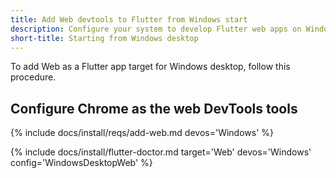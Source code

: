 ```yaml
---
title: Add Web devtools to Flutter from Windows start
description: Configure your system to develop Flutter web apps on Windows.
short-title: Starting from Windows desktop
---
```


To add Web as a Flutter app target for Windows desktop, follow this procedure.

## Configure Chrome as the web DevTools tools

{% include docs/install/reqs/add-web.md devos='Windows' %}

{% include docs/install/flutter-doctor.md target='Web' devos='Windows' config='WindowsDesktopWeb' %}
